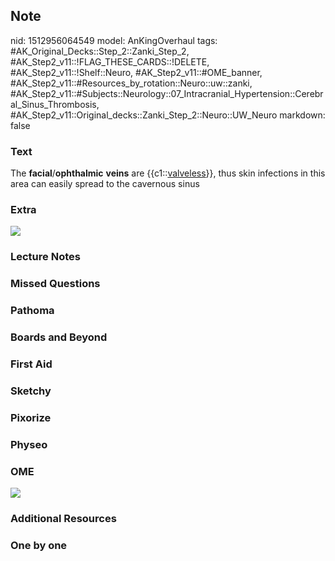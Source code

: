 ## Note
nid: 1512956064549
model: AnKingOverhaul
tags: #AK_Original_Decks::Step_2::Zanki_Step_2, #AK_Step2_v11::!FLAG_THESE_CARDS::!DELETE, #AK_Step2_v11::!Shelf::Neuro, #AK_Step2_v11::#OME_banner, #AK_Step2_v11::#Resources_by_rotation::Neuro::uw::zanki, #AK_Step2_v11::#Subjects::Neurology::07_Intracranial_Hypertension::Cerebral_Sinus_Thrombosis, #AK_Step2_v11::Original_decks::Zanki_Step_2::Neuro::UW_Neuro
markdown: false

### Text
The <b>facial</b>/<b>ophthalmic</b> <b>veins</b> are
{{c1::<u>valveless</u>}}, thus skin infections in this area can
easily spread to the cavernous sinus

### Extra
<img src="almost%20(1).png">

### Lecture Notes


### Missed Questions


### Pathoma


### Boards and Beyond


### First Aid


### Sketchy


### Pixorize


### Physeo


### OME
<div class="ome-widget">
  <a href="https://onlinemeded.org?ref=anki"><img src=
  "_OME_AnkiFlashcards_General_7.png"></a>
</div>

### Additional Resources


### One by one


